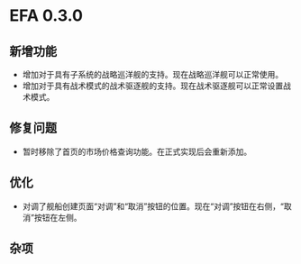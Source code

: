 # EFA 0.3.0

## 新增功能

- 增加对于具有子系统的战略巡洋舰的支持。现在战略巡洋舰可以正常使用。
- 增加对于具有战术模式的战术驱逐舰的支持。现在战术驱逐舰可以正常设置战术模式。

## 修复问题

- 暂时移除了首页的市场价格查询功能。在正式实现后会重新添加。

## 优化

- 对调了舰船创建页面“对调”和“取消”按钮的位置。现在“对调”按钮在右侧，“取消”按钮在左侧。

## 杂项
